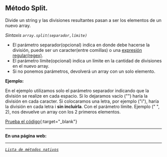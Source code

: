## Método Split.

Divide un string y las divisiones resultantes pasan a ser los elementos de un nuevo array.

*Sintaxis*
*```array.split(separador,límite)```*

* El parámetro separador(opcional) indica en donde debe hacerse la división, puede ser un caracter(entre comillas) o una [expresión regular(regex)](#).
* El parámetro límite(opcional) indica un límite en la cantidad de divisiones en el nuevo array.
* Si no ponemos parámetros, devolverá un array con un solo elemento.

**Ejemplo:**

<script src="https://gist.github.com/agustinpfs/1df3f622525752d3fcd7a120477b40b8.js"></script>

<!-- Código del Gist:

var cadena = "Analizando el funcionamiento de split";
var resultado = cadena.split(" ");

// Resultado:
// [ "Analizando", "el", "funcionamiento", "de", "split" ] -->

En el ejemplo utilizamos solo el parámetro separador indicando que la división se realize en cada espacio.
Si lo dejaramos vacío ("") haría la división en cada caracter.
Si colocaramos una letra, por ejemplo ("i"), haría la división en cada letra i __sin incluírla__.
Con el parámetro límite. Ejemplo (" ", 2), nos devuelve un array con los 2 primeros elementos.

[Prueba el código](https://jsfiddle.net/Pandawebs/azab96ok/){:target="_blank"}

<hr>

**En una página web:**

<script async src="https://jsfiddle.net/Pandawebs/u3v2zt7a/embed/html,result/"></script>

<hr>

[*`Lista de métodos nativos`*](#)

